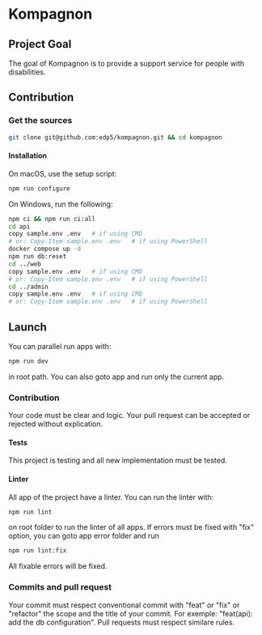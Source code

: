 # Kompagnon

## Project Goal

The goal of Kompagnon is to provide a support service for people with disabilities.

## Contribution

### Get the sources

```bash
git clone git@github.com:edp5/kompagnon.git && cd kompagnon
```

#### Installation

On macOS, use the setup script:

```bash
npm run configure
```

On Windows, run the following:

```bash
npm ci && npm run ci:all
cd api
copy sample.env .env   # if using CMD
# or: Copy-Item sample.env .env   # if using PowerShell
docker compose up -d
npm run db:reset
cd ../web
copy sample.env .env   # if using CMD
# or: Copy-Item sample.env .env   # if using PowerShell
cd ../admin
copy sample.env .env   # if using CMD
# or: Copy-Item sample.env .env   # if using PowerShell
```

## Launch
You can parallel run apps with:
```bash
npm run dev
```
in root path. You can also goto app and run only the current app.


### Contribution
Your code must be clear and logic. Your pull request can be accepted or rejected without explication.

#### Tests
This project is testing and all new implementation must be tested.

#### Linter
All app of the project have a linter. You can run the linter with:
```bash
npm run lint
```
on root folder to run the linter of all apps.
If errors must be fixed with "fix" option, you can goto app error folder and run
```bash
npm run lint:fix
```
All fixable errors will be fixed.

### Commits and pull request
Your commit must respect conventional commit with "feat" or "fix" or "refactor" the scope and the title of your commit. For exemple:
"feat(api): add the db configuration".
Pull requests must respect similare rules.
